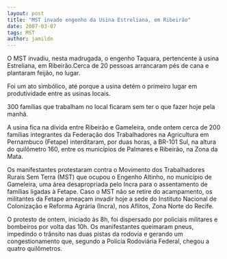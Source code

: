 ```yaml
---
layout: post
title: "MST invade engenho da Usina Estreliana, em Ribeirão"
date: 2007-03-07
tags: MST
author: jamildo
---
```

O MST invadiu, nesta madrugada, o engenho Taquara, pertencente &agrave; usina Estreliana, em Ribeir&atilde;o.Cerca de 20 pessoas arrancaram p&eacute;s de cana e plantaram feij&atilde;o, no lugar.

Foi um ato simb&oacute;lico, at&eacute; porque a usina det&eacute;m o primeiro lugar em produtividade entre as usinas locais.

300 fam&iacute;lias que trabalham no local ficaram sem ter o que fazer hoje pela manh&atilde;.

A usina fica na divida entre Ribeir&atilde;o e Gameleira, onde ontem cerca de 200 fam&iacute;lias integrantes da Federa&ccedil;&atilde;o dos Trabalhadores na Agricultura em Pernambuco (Fetape) interditaram, por duas horas, a BR-101 Sul, na altura do quil&ocirc;metro 160, entre os munic&iacute;pios de Palmares e Ribeir&atilde;o, na Zona da Mata.

Os manifestantes protestaram contra o Movimento dos Trabalhadores Rurais Sem Terra (MST) que ocupou o Engenho Altinho, no munic&iacute;pio de Gameleira, uma &aacute;rea desapropriada pelo Incra para o assentamento de fam&iacute;lias ligadas &agrave; Fetape. Caso o MST n&atilde;o se retire do acampamento, os militantes da Fetape amea&ccedil;am invadir hoje a sede do Instituto Nacional de Coloniza&ccedil;&atilde;o e Reforma Agr&aacute;ria (Incra), nos Aflitos, Zona Norte do Recife.

O protesto de ontem, iniciado &agrave;s 8h, foi dispersado por policiais militares e bombeiros por volta das 10h. Os manifestantes queimaram pneus, impedindo o tr&acirc;nsito nas duas pistas da rodovia e gerando um congestionamento que, segundo a Pol&iacute;cia Rodovi&aacute;ria Federal, chegou a quatro quil&ocirc;metros.